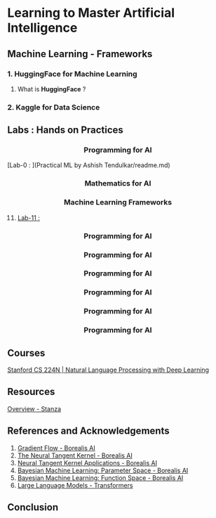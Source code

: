 # Learning to Master Artificial Intelligence

## Machine Learning - Frameworks

### 1. HuggingFace for Machine Learning

1. What is **HuggingFace** ?

### 2. Kaggle for Data Science


## Labs : Hands on Practices

<h3 align='center'>Programming for AI</h3>

[Lab-0 : ](Practical ML by  Ashish Tendulkar/readme.md)

<h3 align='center'>Mathematics for AI</h3>

<h3 align='center'>Machine Learning Frameworks</h3>

11. [Lab-11 :](https://github.com/ajeetkbhardwaj/Learning-to-Master-Artificial-Intelligence/blob/main/Practical%20ML%20by%20%20Ashish%20Tendulkar/Labs/Lab-01.ipynb)

<h3 align='center'></h3>

<h3 align='center'>Programming for AI</h3>

<h3 align='center'>Programming for AI</h3>

<h3 align='center'>Programming for AI</h3>

<h3 align='center'>Programming for AI</h3>

<h3 align='center'>Programming for AI</h3>

<h3 align='center'>Programming for AI</h3>

## Courses

[Stanford CS 224N | Natural Language Processing with Deep Learning](https://web.stanford.edu/class/cs224n/)


## Resources

[Overview - Stanza](https://stanfordnlp.github.io/stanza/)

## References and Acknowledgements

1. [Gradient Flow - Borealis AI](https://www.borealisai.com/research-blogs/gradient-flow/)
2. [The Neural Tangent Kernel - Borealis AI](https://www.borealisai.com/research-blogs/the-neural-tangent-kernel/)
3. [Neural Tangent Kernel Applications - Borealis AI](https://www.borealisai.com/research-blogs/neural-tangent-kernel-applications/)
4. [Bayesian Machine Learning: Parameter Space - Borealis AI](https://www.borealisai.com/research-blogs/bayesian-machine-learning-parameter-space/)
5. [Bayesian Machine Learning: Function Space - Borealis AI](https://www.borealisai.com/research-blogs/bayesian-machine-learning-function-space/)
6. [Large Language Models - Transformers](https://rbcborealis.com/research-blogs/mastering-language-models-a-comprehensive-collection-of-tutorials/)

## Conclusion
